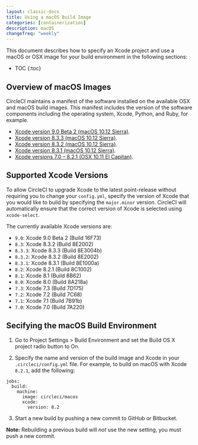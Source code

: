 ```yaml
---
layout: classic-docs
title: Using a macOS Build Image
categories: [containerization]
description: macOS
changefreq: "weekly"
---
```


This document describes how to specify an Xcode project and use a macOS or OSX image for your build environment in the following sections:

* TOC
{:toc}

## Overview of macOS Images

CircleCI maintains a manifest of the software installed on the available OSX and macOS build images. This manifest includes the version of the software components including the operating system, Xcode, Python, and Ruby, for example.

* [Xcode version 9.0 Beta 2 (macOS 10.12 Sierra)](https://circle-macos-docs.s3.amazonaws.com/image-manifest/build-145/index.html).
* [Xcode version 8.3.3 (macOS 10.12 Sierra)](https://circle-macos-docs.s3.amazonaws.com/image-manifest/build-146/index.html).
* [Xcode version 8.3.2 (macOS 10.12 Sierra)](https://circle-macos-docs.s3.amazonaws.com/image-manifest/build-105/index.html).
* [Xcode version 8.3.1 (macOS 10.12 Sierra)](https://circle-macos-docs.s3.amazonaws.com/image-manifest/build-104/index.html).
* [Xcode versions 7.0 – 8.2.1 (OSX 10.11 El Capitan)](https://circle-macos-docs.s3.amazonaws.com/image-manifest/null/index.html).

## Supported Xcode Versions

To allow CircleCI to upgrade Xcode to the latest point-release without requiring you to change your `config.yml`, specify the version of Xcode that you would like to build by specifying the `major.minor` version. CircleCI will automatically ensure that the correct version of Xcode is selected using `xcode-select`.

The currently available Xcode versions are:

* `9.0`: Xcode 9.0 Beta 2 (Build 16F73)
* `8.3`: Xcode 8.3.2 (Build 8E2002)
* `8.3.3`: Xcode 8.3.3 (Build 8E3004b)
* `8.3.2`: Xcode 8.3.2 (Build 8E2002)
* `8.3.1`: Xcode 8.3.1 (Build 8E1000a)
* `8.2`: Xcode 8.2.1 (Build 8C1002)
* `8.1`: Xcode 8.1 (Build 8B62)
* `8.0`: Xcode 8.0 (Build 8A218a)
* `7.3`: Xcode 7.3 (Build 7D175)
* `7.2`: Xcode 7.2 (Build 7C68)
* `7.1`: Xcode 7.1 (Build 7B91b)
* `7.0`: Xcode 7.0 (Build 7A220)

## Secifying the macOS Build Environment

1. Go to Project Settings > Build Environment and set the Build OS X project
radio button to On.

2. Specify the name and version of the build image and Xcode in your `.circleci/config.yml` file. For example, to build on macOS with Xcode `8.2.1`, add the following:

```
jobs:
  build:
    machine:
      image: circleci/macos
      xcode:
        version: 8.2
```

3. Start a new build by pushing a new commit to GitHub or Bitbucket. 

**Note:** Rebuilding a previous build will *not* use the new setting, you must push a new commit.




